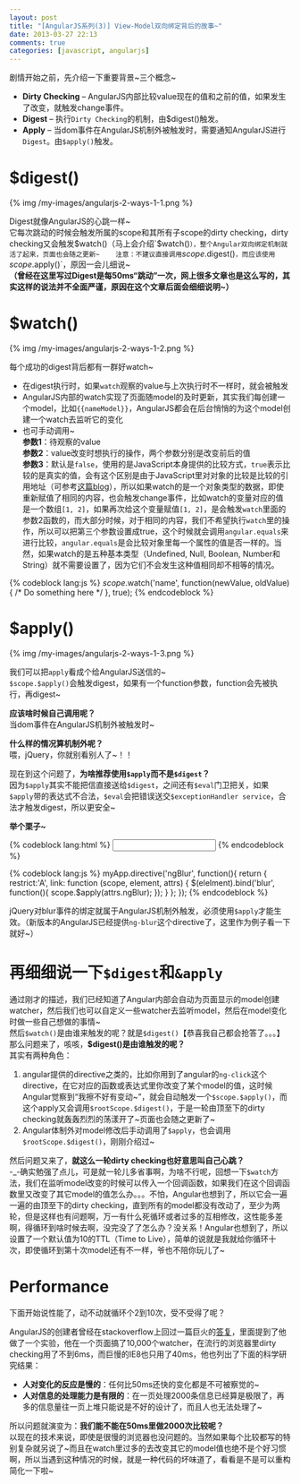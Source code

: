 ```yaml
---
layout: post
title: "[AngularJS系列(3)] View-Model双向绑定背后的故事~"
date: 2013-03-27 22:13
comments: true
categories: [javascript, angularjs]
---
```


剧情开始之前，先介绍一下重要背景~三个概念~

- **Dirty Checking** – AngularJS内部比较value现在的值和之前的值，如果发生了改变，就触发change事件。
- **Digest** – 执行`Dirty Checking`的机制，由$digest()触发。
- **Apply** – 当dom事件在AngularJS机制外被触发时，需要通知AngularJS进行`Digest`。由`$apply()`触发。

<!-- more -->

# $digest()

{% img /my-images/angularjs-2-ways-1-1.png %}

Digest就像AngularJS的心跳一样~   
它每次跳动的时候会触发所属的scope和其所有子scope的dirty checking，dirty checking又会触发$watch()（马上会介绍`$watch()`），整个Angular双向绑定机制就活了起来，页面也会随之更新~   
注意：不建议直接调用`$scope.$digest()`，而应该使用`$scope.$apply()`，原因一会儿细说~   
**（曾经在这里写过Digest是每50ms“跳动”一次，网上很多文章也是这么写的，其实这样的说法并不全面严谨，原因在这个文章后面会细细说明~）**

# $watch()

{% img /my-images/angularjs-2-ways-1-2.png %}

每个成功的digest背后都有一群好watch~

- 在digest执行时，如果`watch`观察的value与上次执行时不一样时，就会被触发
- AngularJS内部的watch实现了页面随model的及时更新，其实我们每创建一个model，比如`{{nameModel}}`，AngularJS都会在后台悄悄的为这个model创建一个watch去监听它的变化
- 也可手动调用~   
	**参数1**：待观察的value   
	**参数2**：value改变时想执行的操作，两个参数分别是改变前后的值   
	**参数3**：默认是`false`，使用的是JavaScript本身提供的比较方式，`true`表示比较的是真实的值，会有这个区别是由于JavaScript里对对象的比较是比较的引用地址（可参考[这篇blog](/blog/javascript-variable-assignment/ "[JS] 让人犯晕的Javascript变量赋值")），所以如果watch的是一个对象类型的数据，即使重新赋值了相同的内容，也会触发change事件，比如watch的变量对应的值是一个数组`[1, 2]`，如果再次给这个变量赋值`[1, 2]`，是会触发`watch`里面的参数2函数的，而大部分时候，对于相同的内容，我们不希望执行`watch`里的操作，所以可以把第三个参数设置成true，这个时候就会调用`angular.equals`来进行比较，`angular.equals`是会比较对象里每一个属性的值是否一样的。当然，如果watch的是五种基本类型（Undefined, Null, Boolean, Number和String）就不需要设置了，因为它们不会发生这种值相同却不相等的情况。

{% codeblock lang:js %}
$scope.$watch('name', function(newValue, oldValue) { 
    /* Do something here */ 
}, true);
{% endcodeblock %}

# $apply()

{% img /my-images/angularjs-2-ways-1-3.png %}

我们可以把`apply`看成个给AngularJS送信的~   
`$scope.$apply()`会触发digest，如果有一个function参数，function会先被执行，再digest~

**应该啥时候自己调用呢？**   
当dom事件在AngularJS机制外被触发时~

**什么样的情况算机制外呢？**  
喂，jQuery，你就别看别人了~！！

现在到这个问题了，**为啥推荐使用`$apply`而不是`$digest`？**    
因为`$apply`其实不能把信直接送给`$digest`，之间还有`$eval`门卫把关，如果`$apply`带的表达式不合法，`$eval`会把错误送交`$exceptionHandler service`，合法才触发digest，所以更安全~

**举个栗子~**

{% codeblock lang:html %}
<input type="text" ng-blur="closeDialog()" />
{% endcodeblock %}

{% codeblock lang:js %}
myApp.directive('ngBlur', function(){
     return {
          restrict:'A',
          link: function (scope, element, attrs) {
               $(elelment).bind('blur', function(){
                    scope.$apply(attrs.ngBlur);
               });
          }
     };
});
{% endcodeblock %}

jQuery对blur事件的绑定就属于AngularJS机制外触发，必须使用`$apply`才能生效。（新版本的AngularJS已经提供`ng-blur`这个directive了，这里作为例子看一下就好~）

# 再细细说一下`$digest`和`&apply`

通过刚才的描述，我们已经知道了Angular内部会自动为页面显示的model创建watcher，然后我们也可以自定义一些watcher去监听model，然后在model变化时做一些自己想做的事情~   
然后`$watch()`是由谁来触发的呢？就是`$digest()`【恭喜我自己都会抢答了。。。】   
那么问题来了，咳咳，**$digest()是由谁触发的呢？**   
其实有两种角色：

1. angular提供的directive之类的，比如你用到了angular的`ng-click`这个directive，在它对应的函数或表达式里你改变了某个model的值，这时候Angular觉察到“我擦不好有变动~”，就会自动触发一个`$scope.$apply()`，而这个apply又会调用`$rootScope.$digest()`，于是一轮由顶至下的dirty checking就轰轰烈烈的荡漾开了~页面也会随之更新了~   
2. Angular体制外对model修改后手动调用了`$apply`，也会调用`$rootScope.$digest()`，刚刚介绍过~

然后问题又来了，**就这么一轮dirty checking也好意思叫自己心跳？**    
-_-确实勉强了点儿，可是就一轮儿多省事啊，为啥不行呢，回想一下`$watch`方法，我们在监听model改变的时候可以传入一个回调函数，如果我们在这个回调函数里又改变了其它model的值怎么办。。。不怕，Angular也想到了，所以它会一遍一遍的由顶至下的dirty checking，直到所有的model都没有改动了，至少为两轮，但是这样也有问题啊，万一有什么死循环或者过多的互相修改，这性能多差啊，得循环到啥时候去啊，没完没了了怎么办？没关系！Angular也想到了，所以设置了一个默认值为10的TTL（Time to Live），简单的说就是我就给你循环十次，即使循环到第十次model还有不一样，爷也不陪你玩儿了~

# Performance
下面开始说性能了，动不动就循环个2到10次，受不受得了呢？

AngularJS的创建者曾经在stackoverflow上回过一篇巨火的[答复](http://stackoverflow.com/questions/9682092/databinding-in-angularjs?answertab=votes#tab-top)，里面提到了他做了一个实验，他在一个页面搞了10,000个watcher，在流行的浏览器里dirty checking用了不到6ms，而巨慢的IE8也只用了40ms，他也列出了下面的科学研究结果：

- **人对变化的反应是慢的**：任何比50ms还快的变化都是不可被察觉的~
- **人对信息的处理能力是有限的**：在一页处理2000条信息已经算是极限了，再多的信息量往一页上堆只能说是不好的设计了，而且人也无法处理了~

所以问题就演变为：**我们能不能在50ms里做2000次比较呢？**   
以现在的技术来说，即使是很慢的浏览器也没问题的。当然如果每个比较都写的特别复杂就另说了~而且在watch里过多的去改变其它的model值也绝不是个好习惯啊，所以当遇到这种情况的时候，就是一种代码的坏味道了，看看是不是可以重构简化一下啦~
